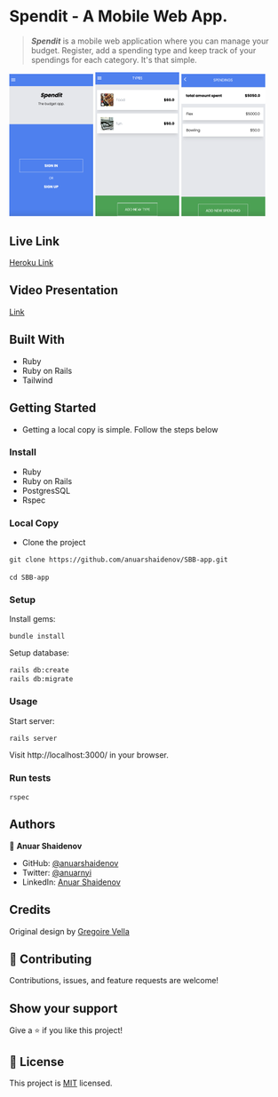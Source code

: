 # Spendit - A Mobile Web App.

> **_Spendit_** is a mobile web application where you can manage your budget. Register, add a spending type and keep track of your spendings for each category. It's that simple.

<img src="./splash-screen.png" width="30%">
<img src="./types-screen.png" width="30%">
<img src="./spendings-screen.png" width="30%">

## Live Link

[Heroku Link](https://cryptic-hamlet-15463.herokuapp.com/)

## Video Presentation

[Link](https://www.loom.com/share/309b6a8b0bc649f6a0d315c573a2dcc6)

## Built With

- Ruby
- Ruby on Rails
- Tailwind

## Getting Started

- Getting a local copy is simple. Follow the steps below

### Install

- Ruby
- Ruby on Rails
- PostgresSQL
- Rspec

### Local Copy

- Clone the project

```
git clone https://github.com/anuarshaidenov/SBB-app.git

cd SBB-app

```

### Setup

Install gems:

```
bundle install
```

Setup database:

```
rails db:create
rails db:migrate
```

### Usage

Start server:

```
rails server
```

Visit http://localhost:3000/ in your browser.

### Run tests

```
rspec
```

## Authors

👤 **Anuar Shaidenov**

- GitHub: [@anuarshaidenov](https://github.com/anuarshaidenov)
- Twitter: [@anuarnyi](https://twitter.com/anuarnyi)
- LinkedIn: [Anuar Shaidenov](https://www.linkedin.com/in/anuar-shaidenov-365a951b8/)

## Credits

Original design by [Gregoire Vella](https://www.behance.net/gregoirevella)

## 🤝 Contributing

Contributions, issues, and feature requests are welcome!

## Show your support

Give a ⭐️ if you like this project!

## 📝 License

This project is [MIT](./LICENSE.md) licensed.
